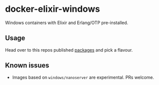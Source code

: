 # docker-elixir-windows

Windows containers with Elixir and Erlang/OTP pre-installed.

## Usage

Head over to this repos published [packages](https://github.com/orgs/avid-technology/packages/container/package/elixir) and pick a flavour.

## Known issues

* Images based on `windows/nanoserver` are experimental.  PRs welcome.
